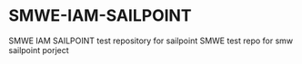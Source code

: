 # SMWE-IAM-SAILPOINT
SMWE IAM SAILPOINT
test repository for sailpoint SMWE
test repo for smw sailpoint porject
